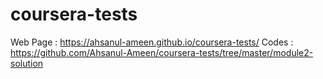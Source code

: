 # coursera-tests
Web Page : https://ahsanul-ameen.github.io/coursera-tests/
Codes : https://github.com/Ahsanul-Ameen/coursera-tests/tree/master/module2-solution
